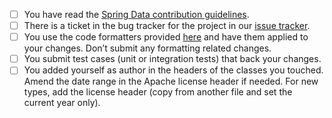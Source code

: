 <!--

Thank you for proposing a pull request. This template will guide you through the essential steps necessary for a pull request.
Make sure that:

-->

- [ ] You have read the [Spring Data contribution guidelines](https://github.com/spring-projects/spring-data-build/blob/master/CONTRIBUTING.adoc).
- [ ] There is a ticket in the bug tracker for the project in our [issue tracker](https://github.com/spring-projects/spring-data-elasticsearch/issues).
- [ ] You use the code formatters provided [here](https://github.com/spring-projects/spring-data-build/tree/master/etc/ide) and have them applied to your changes. Don’t submit any formatting related changes.
- [ ] You submit test cases (unit or integration tests) that back your changes.
- [ ] You added yourself as author in the headers of the classes you touched. Amend the date range in the Apache license header if needed. For new types, add the license header (copy from another file and set the current year only).
